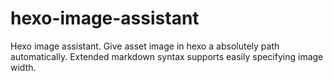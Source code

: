 # hexo-image-assistant
Hexo image assistant. Give asset image in hexo a absolutely path automatically. Extended markdown syntax supports easily specifying image width.
